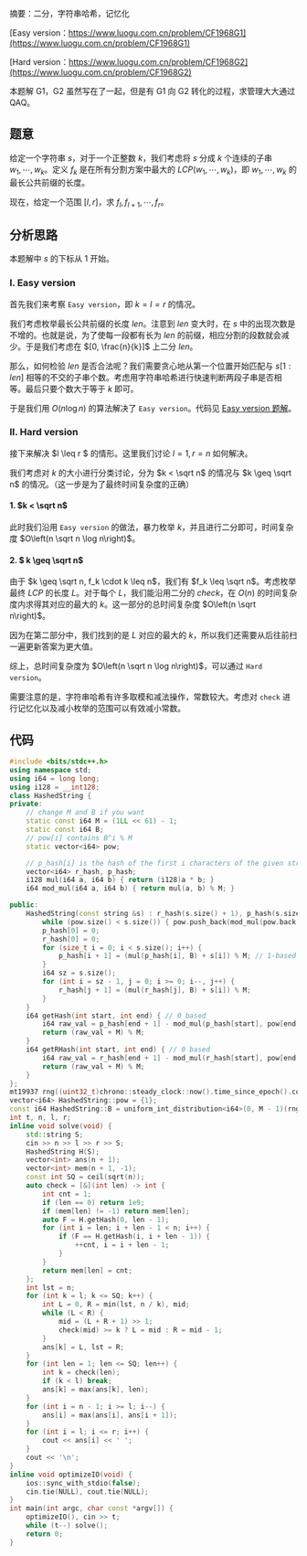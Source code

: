 摘要：二分，字符串哈希，记忆化

[Easy version：https://www.luogu.com.cn/problem/CF1968G1](https://www.luogu.com.cn/problem/CF1968G1)

[Hard version：https://www.luogu.com.cn/problem/CF1968G2](https://www.luogu.com.cn/problem/CF1968G2)

本题解 G1，G2 虽然写在了一起，但是有 G1 向 G2 转化的过程，求管理大大通过 QAQ。

## 题意

给定一个字符串 $s$，对于一个正整数 $k$，我们考虑将 $s$ 分成 $k$ 个连续的子串 $w_1, \cdots, w_k$。定义 $f_k$ 是在所有分割方案中最大的 $LCP\left(w_1, \cdots, w_k\right)$，即 $w_1, \cdots, w_k$ 的最长公共前缀的长度。

现在，给定一个范围 $[l, r]$，求 $f_l, f_{l + 1}, \cdots, f_r$。

## 分析思路

本题解中 $s$ 的下标从 $1$ 开始。

### I. Easy version

首先我们来考察 `Easy version`，即 $k = l = r$ 的情况。

我们考虑枚举最长公共前缀的长度 $len$。注意到 $len$ 变大时，在 $s$ 中的出现次数是不增的。也就是说，为了使每一段都有长为 $len$ 的前缀，相应分割的段数就会减少。于是我们考虑在 $[0, \frac{n}{k}]$ 上二分 $len$。

那么，如何检验 $len$ 是否合法呢？我们需要贪心地从第一个位置开始匹配与 $s[1:len]$ 相等的不交的子串个数。考虑用字符串哈希进行快速判断两段子串是否相等。最后只要个数大于等于 $k$ 即可。

于是我们用 $O\left(n \log n\right)$ 的算法解决了 `Easy version`。代码见 [Easy version 题解](https://www.luogu.com.cn/article/52ytd5wy)。

### II. Hard version

接下来解决 $l \leq r $ 的情形。这里我们讨论 $l = 1, r = n$ 如何解决。

我们考虑对 $k$ 的大小进行分类讨论，分为 $k < \sqrt n$ 的情况与 $k \geq \sqrt n$ 的情况。（这一步是为了最终时间复杂度的正确）

#### 1. $k < \sqrt n$

此时我们沿用 `Easy version` 的做法，暴力枚举 $k$，并且进行二分即可，时间复杂度 $O\left(n \sqrt n \log n\right)$。

#### 2. $ k \geq \sqrt n$

由于 $k \geq \sqrt n, f_k \cdot k \leq n$，我们有 $f_k \leq \sqrt n$。考虑枚举最终 $LCP$ 的长度 $L$。对于每个 $L$，我们能沿用二分的 $check$，在 $O\left(n\right)$ 的时间复杂度内求得其对应的最大的 $k$。这一部分的总时间复杂度 $O\left(n \sqrt n\right)$。

因为在第二部分中，我们找到的是 $L$ 对应的最大的 $k$，所以我们还需要从后往前扫一遍更新答案为更大值。

综上，总时间复杂度为 $O\left(n \sqrt n \log n\right)$，可以通过 `Hard version`。

需要注意的是，字符串哈希有许多取模和减法操作，常数较大。考虑对 `check` 进行记忆化以及减小枚举的范围可以有效减小常数。

## 代码

```cpp
#include <bits/stdc++.h>
using namespace std;
using i64 = long long;
using i128 = __int128;
class HashedString {
private:
    // change M and B if you want
    static const i64 M = (1LL << 61) - 1;
    static const i64 B;
    // pow[i] contains B^i % M
    static vector<i64> pow;

    // p_hash[i] is the hash of the first i characters of the given string
    vector<i64> r_hash, p_hash;
    i128 mul(i64 a, i64 b) { return (i128)a * b; }
    i64 mod_mul(i64 a, i64 b) { return mul(a, b) % M; }

public:
    HashedString(const string &s) : r_hash(s.size() + 1), p_hash(s.size() + 1) {
        while (pow.size() < s.size()) { pow.push_back(mod_mul(pow.back(), B)); }
        p_hash[0] = 0;
        r_hash[0] = 0;
        for (size_t i = 0; i < s.size(); i++) {
            p_hash[i + 1] = (mul(p_hash[i], B) + s[i]) % M; // 1-based
        }
        i64 sz = s.size();
        for (int i = sz - 1, j = 0; i >= 0; i--, j++) {
            r_hash[j + 1] = (mul(r_hash[j], B) + s[i]) % M;
        }
    }
    i64 getHash(int start, int end) { // 0 based
        i64 raw_val = p_hash[end + 1] - mod_mul(p_hash[start], pow[end - start + 1]);
        return (raw_val + M) % M;
    }
    i64 getRHash(int start, int end) { // 0 based
        i64 raw_val = r_hash[end + 1] - mod_mul(r_hash[start], pow[end - start + 1]);
        return (raw_val + M) % M;
    }
};
mt19937 rng((uint32_t)chrono::steady_clock::now().time_since_epoch().count());
vector<i64> HashedString::pow = {1};
const i64 HashedString::B = uniform_int_distribution<i64>(0, M - 1)(rng);
int t, n, l, r;
inline void solve(void) {
    std::string S;
    cin >> n >> l >> r >> S;
    HashedString H(S);
    vector<int> ans(n + 1);
    vector<int> mem(n + 1, -1);
    const int SQ = ceil(sqrt(n));
    auto check = [&](int len) -> int {
        int cnt = 1;
        if (len == 0) return 1e9;
        if (mem[len] != -1) return mem[len];
        auto F = H.getHash(0, len - 1);
        for (int i = len; i + len - 1 < n; i++) {
            if (F == H.getHash(i, i + len - 1)) {
                ++cnt, i = i + len - 1;
            }
        }
        return mem[len] = cnt;
    };
    int lst = n;
    for (int k = l; k <= SQ; k++) {
        int L = 0, R = min(lst, n / k), mid;
        while (L < R) {
            mid = (L + R + 1) >> 1;
            check(mid) >= k ? L = mid : R = mid - 1;
        }
        ans[k] = L, lst = R;
    }
    for (int len = 1; len <= SQ; len++) {
        int k = check(len);
        if (k < l) break;
        ans[k] = max(ans[k], len);
    }
    for (int i = n - 1; i >= l; i--) {
        ans[i] = max(ans[i], ans[i + 1]);
    }
    for (int i = l; i <= r; i++) {
        cout << ans[i] << ' ';
    }
    cout << '\n';
}
inline void optimizeIO(void) {
    ios::sync_with_stdio(false);
    cin.tie(NULL), cout.tie(NULL);
}
int main(int argc, char const *argv[]) {
    optimizeIO(), cin >> t;
    while (t--) solve();
    return 0;
}
```